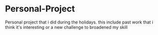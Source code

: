 # Personal-Project
Personal project that i did during the holidays. this include past work that i think it's interesting or a new challenge to broadened my skill
